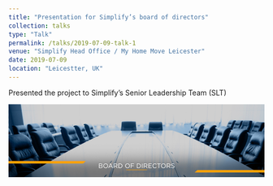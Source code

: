 ```yaml
---
title: "Presentation for Simplify’s board of directors"
collection: talks
type: "Talk"
permalink: /talks/2019-07-09-talk-1
venue: "Simplify Head Office / My Home Move Leicester"
date: 2019-07-09
location: "Leicestter, UK"
---
```


Presented the project to Simplify’s Senior Leadership Team (SLT)

![alt text](../images/bod.png "Presentation for Simplify’s board of directors")